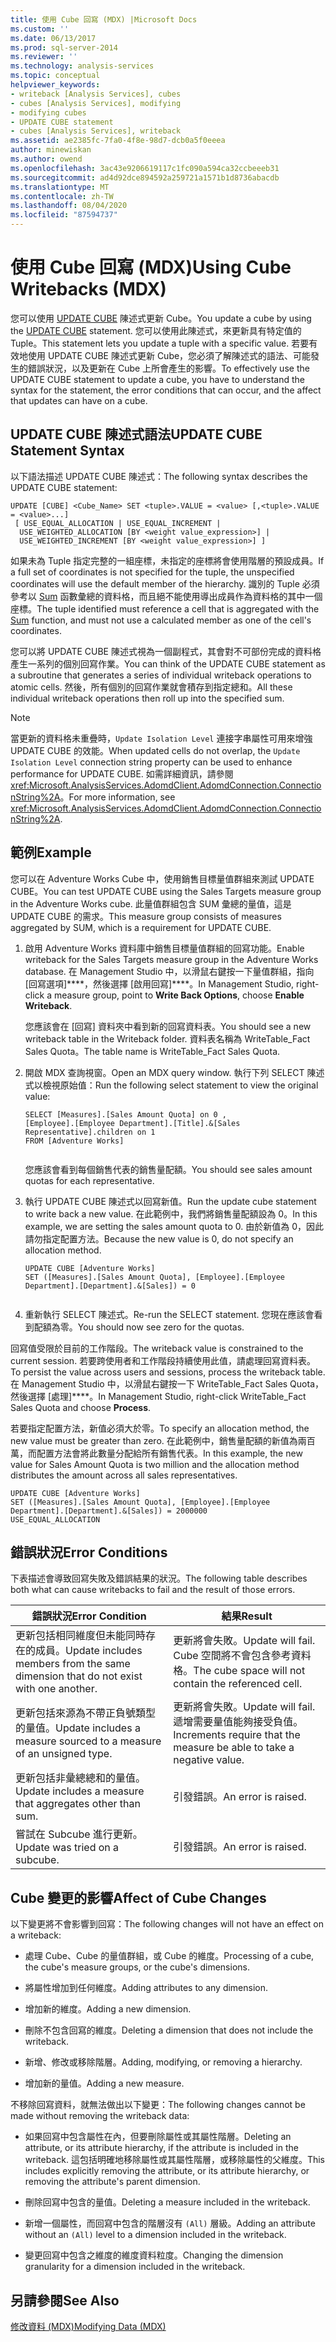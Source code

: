 ```yaml
---
title: 使用 Cube 回寫 (MDX) |Microsoft Docs
ms.custom: ''
ms.date: 06/13/2017
ms.prod: sql-server-2014
ms.reviewer: ''
ms.technology: analysis-services
ms.topic: conceptual
helpviewer_keywords:
- writeback [Analysis Services], cubes
- cubes [Analysis Services], modifying
- modifying cubes
- UPDATE CUBE statement
- cubes [Analysis Services], writeback
ms.assetid: ae2385fc-7fa0-4f8e-98d7-dcb0a5f0eeea
author: minewiskan
ms.author: owend
ms.openlocfilehash: 3ac43e9206619117c1fc090a594ca32ccbeeeb31
ms.sourcegitcommit: ad4d92dce894592a259721a1571b1d8736abacdb
ms.translationtype: MT
ms.contentlocale: zh-TW
ms.lasthandoff: 08/04/2020
ms.locfileid: "87594737"
---
```

# <a name="using-cube-writebacks-mdx"></a><span data-ttu-id="a599e-102">使用 Cube 回寫 (MDX)</span><span class="sxs-lookup"><span data-stu-id="a599e-102">Using Cube Writebacks (MDX)</span></span>
  <span data-ttu-id="a599e-103">您可以使用 [UPDATE CUBE](/sql/mdx/mdx-data-manipulation-update-cube) 陳述式更新 Cube。</span><span class="sxs-lookup"><span data-stu-id="a599e-103">You update a cube by using the [UPDATE CUBE](/sql/mdx/mdx-data-manipulation-update-cube) statement.</span></span> <span data-ttu-id="a599e-104">您可以使用此陳述式，來更新具有特定值的 Tuple。</span><span class="sxs-lookup"><span data-stu-id="a599e-104">This statement lets you update a tuple with a specific value.</span></span> <span data-ttu-id="a599e-105">若要有效地使用 UPDATE CUBE 陳述式更新 Cube，您必須了解陳述式的語法、可能發生的錯誤狀況，以及更新在 Cube 上所會產生的影響。</span><span class="sxs-lookup"><span data-stu-id="a599e-105">To effectively use the UPDATE CUBE statement to update a cube, you have to understand the syntax for the statement, the error conditions that can occur, and the affect that updates can have on a cube.</span></span>  
  
## <a name="update-cube-statement-syntax"></a><span data-ttu-id="a599e-106">UPDATE CUBE 陳述式語法</span><span class="sxs-lookup"><span data-stu-id="a599e-106">UPDATE CUBE Statement Syntax</span></span>  
 <span data-ttu-id="a599e-107">以下語法描述 UPDATE CUBE 陳述式：</span><span class="sxs-lookup"><span data-stu-id="a599e-107">The following syntax describes the UPDATE CUBE statement:</span></span>  
  
```  
UPDATE [CUBE] <Cube_Name> SET <tuple>.VALUE = <value> [,<tuple>.VALUE = <value>...]  
 [ USE_EQUAL_ALLOCATION | USE_EQUAL_INCREMENT |  
  USE_WEIGHTED_ALLOCATION [BY <weight value_expression>] |  
  USE_WEIGHTED_INCREMENT [BY <weight value_expression>] ]   
```  
  
 <span data-ttu-id="a599e-108">如果未為 Tuple 指定完整的一組座標，未指定的座標將會使用階層的預設成員。</span><span class="sxs-lookup"><span data-stu-id="a599e-108">If a full set of coordinates is not specified for the tuple, the unspecified coordinates will use the default member of the hierarchy.</span></span> <span data-ttu-id="a599e-109">識別的 Tuple 必須參考以 [Sum](/sql/mdx/sum-mdx) 函數彙總的資料格，而且絕不能使用導出成員作為資料格的其中一個座標。</span><span class="sxs-lookup"><span data-stu-id="a599e-109">The tuple identified must reference a cell that is aggregated with the [Sum](/sql/mdx/sum-mdx) function, and must not use a calculated member as one of the cell's coordinates.</span></span>  
  
 <span data-ttu-id="a599e-110">您可以將 UPDATE CUBE 陳述式視為一個副程式，其會對不可部份完成的資料格產生一系列的個別回寫作業。</span><span class="sxs-lookup"><span data-stu-id="a599e-110">You can think of the UPDATE CUBE statement as a subroutine that generates a series of individual writeback operations to atomic cells.</span></span> <span data-ttu-id="a599e-111">然後，所有個別的回寫作業就會積存到指定總和。</span><span class="sxs-lookup"><span data-stu-id="a599e-111">All these individual writeback operations then roll up into the specified sum.</span></span>  
  
> [!NOTE]  
>  <span data-ttu-id="a599e-112">當更新的資料格未重疊時，`Update Isolation Level` 連接字串屬性可用來增強 UPDATE CUBE 的效能。</span><span class="sxs-lookup"><span data-stu-id="a599e-112">When updated cells do not overlap, the `Update Isolation Level` connection string property can be used to enhance performance for UPDATE CUBE.</span></span> <span data-ttu-id="a599e-113">如需詳細資訊，請參閱<xref:Microsoft.AnalysisServices.AdomdClient.AdomdConnection.ConnectionString%2A>。</span><span class="sxs-lookup"><span data-stu-id="a599e-113">For more information, see <xref:Microsoft.AnalysisServices.AdomdClient.AdomdConnection.ConnectionString%2A>.</span></span>  
  
## <a name="example"></a><span data-ttu-id="a599e-114">範例</span><span class="sxs-lookup"><span data-stu-id="a599e-114">Example</span></span>  
 <span data-ttu-id="a599e-115">您可以在 Adventure Works Cube 中，使用銷售目標量值群組來測試 UPDATE CUBE。</span><span class="sxs-lookup"><span data-stu-id="a599e-115">You can test UPDATE CUBE using the Sales Targets measure group in the Adventure Works cube.</span></span> <span data-ttu-id="a599e-116">此量值群組包含 SUM 彙總的量值，這是 UPDATE CUBE 的需求。</span><span class="sxs-lookup"><span data-stu-id="a599e-116">This measure group consists of measures aggregated by SUM, which is a requirement for UPDATE CUBE.</span></span>  
  
1.  <span data-ttu-id="a599e-117">啟用 Adventure Works 資料庫中銷售目標量值群組的回寫功能。</span><span class="sxs-lookup"><span data-stu-id="a599e-117">Enable writeback for the Sales Targets measure group in the Adventure Works database.</span></span> <span data-ttu-id="a599e-118">在 Management Studio 中，以滑鼠右鍵按一下量值群組，指向 [回寫選項]\*\*\*\*，然後選擇 [啟用回寫]\*\*\*\*。</span><span class="sxs-lookup"><span data-stu-id="a599e-118">In Management Studio, right-click a measure group, point to **Write Back Options**, choose **Enable Writeback**.</span></span>  
  
     <span data-ttu-id="a599e-119">您應該會在 [回寫] 資料夾中看到新的回寫資料表。</span><span class="sxs-lookup"><span data-stu-id="a599e-119">You should see a new writeback table in the Writeback folder.</span></span> <span data-ttu-id="a599e-120">資料表名稱為 WriteTable_Fact Sales Quota。</span><span class="sxs-lookup"><span data-stu-id="a599e-120">The table name is WriteTable_Fact Sales Quota.</span></span>  
  
2.  <span data-ttu-id="a599e-121">開啟 MDX 查詢視窗。</span><span class="sxs-lookup"><span data-stu-id="a599e-121">Open an MDX query window.</span></span> <span data-ttu-id="a599e-122">執行下列 SELECT 陳述式以檢視原始值：</span><span class="sxs-lookup"><span data-stu-id="a599e-122">Run the following select statement to view the original value:</span></span>  
  
    ```  
    SELECT [Measures].[Sales Amount Quota] on 0 ,  
    [Employee].[Employee Department].[Title].&[Sales Representative].children on 1  
    FROM [Adventure Works]  
  
    ```  
  
     <span data-ttu-id="a599e-123">您應該會看到每個銷售代表的銷售量配額。</span><span class="sxs-lookup"><span data-stu-id="a599e-123">You should see sales amount quotas for each representative.</span></span>  
  
3.  <span data-ttu-id="a599e-124">執行 UPDATE CUBE 陳述式以回寫新值。</span><span class="sxs-lookup"><span data-stu-id="a599e-124">Run the update cube statement to write back a new value.</span></span> <span data-ttu-id="a599e-125">在此範例中，我們將銷售量配額設為 0。</span><span class="sxs-lookup"><span data-stu-id="a599e-125">In this example, we are setting the sales amount quota to 0.</span></span> <span data-ttu-id="a599e-126">由於新值為 0，因此請勿指定配置方法。</span><span class="sxs-lookup"><span data-stu-id="a599e-126">Because the new value is 0, do not specify an allocation method.</span></span>  
  
    ```  
    UPDATE CUBE [Adventure Works]   
    SET ([Measures].[Sales Amount Quota], [Employee].[Employee Department].[Department].&[Sales]) = 0  
  
    ```  
  
4.  <span data-ttu-id="a599e-127">重新執行 SELECT 陳述式。</span><span class="sxs-lookup"><span data-stu-id="a599e-127">Re-run the SELECT statement.</span></span> <span data-ttu-id="a599e-128">您現在應該會看到配額為零。</span><span class="sxs-lookup"><span data-stu-id="a599e-128">You should now see zero for the quotas.</span></span>  
  
 <span data-ttu-id="a599e-129">回寫值受限於目前的工作階段。</span><span class="sxs-lookup"><span data-stu-id="a599e-129">The writeback value is constrained to the current session.</span></span> <span data-ttu-id="a599e-130">若要跨使用者和工作階段持續使用此值，請處理回寫資料表。</span><span class="sxs-lookup"><span data-stu-id="a599e-130">To persist the value across users and sessions, process the writeback table.</span></span> <span data-ttu-id="a599e-131">在 Management Studio 中，以滑鼠右鍵按一下 WriteTable_Fact Sales Quota，然後選擇 [處理]\*\*\*\*。</span><span class="sxs-lookup"><span data-stu-id="a599e-131">In Management Studio, right-click WriteTable_Fact Sales Quota and choose **Process**.</span></span>  
  
 <span data-ttu-id="a599e-132">若要指定配置方法，新值必須大於零。</span><span class="sxs-lookup"><span data-stu-id="a599e-132">To specify an allocation method, the new value must be greater than zero.</span></span> <span data-ttu-id="a599e-133">在此範例中，銷售量配額的新值為兩百萬，而配置方法會將此數量分配給所有銷售代表。</span><span class="sxs-lookup"><span data-stu-id="a599e-133">In this example, the new value for Sales Amount Quota is two million and the allocation method distributes the amount across all sales representatives.</span></span>  
  
```  
UPDATE CUBE [Adventure Works]   
SET ([Measures].[Sales Amount Quota], [Employee].[Employee Department].[Department].&[Sales]) = 2000000   
USE_EQUAL_ALLOCATION  
```  
  
## <a name="error-conditions"></a><span data-ttu-id="a599e-134">錯誤狀況</span><span class="sxs-lookup"><span data-stu-id="a599e-134">Error Conditions</span></span>  
 <span data-ttu-id="a599e-135">下表描述會導致回寫失敗及錯誤結果的狀況。</span><span class="sxs-lookup"><span data-stu-id="a599e-135">The following table describes both what can cause writebacks to fail and the result of those errors.</span></span>  
  
|<span data-ttu-id="a599e-136">錯誤狀況</span><span class="sxs-lookup"><span data-stu-id="a599e-136">Error Condition</span></span>|<span data-ttu-id="a599e-137">結果</span><span class="sxs-lookup"><span data-stu-id="a599e-137">Result</span></span>|  
|---------------------|------------|  
|<span data-ttu-id="a599e-138">更新包括相同維度但未能同時存在的成員。</span><span class="sxs-lookup"><span data-stu-id="a599e-138">Update includes members from the same dimension that do not exist with one another.</span></span>|<span data-ttu-id="a599e-139">更新將會失敗。</span><span class="sxs-lookup"><span data-stu-id="a599e-139">Update will fail.</span></span> <span data-ttu-id="a599e-140">Cube 空間將不會包含參考資料格。</span><span class="sxs-lookup"><span data-stu-id="a599e-140">The cube space will not contain the referenced cell.</span></span>|  
|<span data-ttu-id="a599e-141">更新包括來源為不帶正負號類型的量值。</span><span class="sxs-lookup"><span data-stu-id="a599e-141">Update includes a measure sourced to a measure of an unsigned type.</span></span>|<span data-ttu-id="a599e-142">更新將會失敗。</span><span class="sxs-lookup"><span data-stu-id="a599e-142">Update will fail.</span></span> <span data-ttu-id="a599e-143">遞增需要量值能夠接受負值。</span><span class="sxs-lookup"><span data-stu-id="a599e-143">Increments require that the measure be able to take a negative value.</span></span>|  
|<span data-ttu-id="a599e-144">更新包括非彙總總和的量值。</span><span class="sxs-lookup"><span data-stu-id="a599e-144">Update includes a measure that aggregates other than sum.</span></span>|<span data-ttu-id="a599e-145">引發錯誤。</span><span class="sxs-lookup"><span data-stu-id="a599e-145">An error is raised.</span></span>|  
|<span data-ttu-id="a599e-146">嘗試在 Subcube 進行更新。</span><span class="sxs-lookup"><span data-stu-id="a599e-146">Update was tried on a subcube.</span></span>|<span data-ttu-id="a599e-147">引發錯誤。</span><span class="sxs-lookup"><span data-stu-id="a599e-147">An error is raised.</span></span>|  
  
## <a name="affect-of-cube-changes"></a><span data-ttu-id="a599e-148">Cube 變更的影響</span><span class="sxs-lookup"><span data-stu-id="a599e-148">Affect of Cube Changes</span></span>  
 <span data-ttu-id="a599e-149">以下變更將不會影響到回寫：</span><span class="sxs-lookup"><span data-stu-id="a599e-149">The following changes will not have an effect on a writeback:</span></span>  
  
-   <span data-ttu-id="a599e-150">處理 Cube、Cube 的量值群組，或 Cube 的維度。</span><span class="sxs-lookup"><span data-stu-id="a599e-150">Processing of a cube, the cube's measure groups, or the cube's dimensions.</span></span>  
  
-   <span data-ttu-id="a599e-151">將屬性增加到任何維度。</span><span class="sxs-lookup"><span data-stu-id="a599e-151">Adding attributes to any dimension.</span></span>  
  
-   <span data-ttu-id="a599e-152">增加新的維度。</span><span class="sxs-lookup"><span data-stu-id="a599e-152">Adding a new dimension.</span></span>  
  
-   <span data-ttu-id="a599e-153">刪除不包含回寫的維度。</span><span class="sxs-lookup"><span data-stu-id="a599e-153">Deleting a dimension that does not include the writeback.</span></span>  
  
-   <span data-ttu-id="a599e-154">新增、修改或移除階層。</span><span class="sxs-lookup"><span data-stu-id="a599e-154">Adding, modifying, or removing a hierarchy.</span></span>  
  
-   <span data-ttu-id="a599e-155">增加新的量值。</span><span class="sxs-lookup"><span data-stu-id="a599e-155">Adding a new measure.</span></span>  
  
 <span data-ttu-id="a599e-156">不移除回寫資料，就無法做出以下變更：</span><span class="sxs-lookup"><span data-stu-id="a599e-156">The following changes cannot be made without removing the writeback data:</span></span>  
  
-   <span data-ttu-id="a599e-157">如果回寫中包含屬性在內，但要刪除屬性或其屬性階層。</span><span class="sxs-lookup"><span data-stu-id="a599e-157">Deleting an attribute, or its attribute hierarchy, if the attribute is included in the writeback.</span></span> <span data-ttu-id="a599e-158">這包括明確地移除屬性或其屬性階層，或移除屬性的父維度。</span><span class="sxs-lookup"><span data-stu-id="a599e-158">This includes explicitly removing the attribute, or its attribute hierarchy, or removing the attribute's parent dimension.</span></span>  
  
-   <span data-ttu-id="a599e-159">刪除回寫中包含的量值。</span><span class="sxs-lookup"><span data-stu-id="a599e-159">Deleting a measure included in the writeback.</span></span>  
  
-   <span data-ttu-id="a599e-160">新增一個屬性，而回寫中包含的階層沒有 `(All)` 層級。</span><span class="sxs-lookup"><span data-stu-id="a599e-160">Adding an attribute without an `(All)` level to a dimension included in the writeback.</span></span>  
  
-   <span data-ttu-id="a599e-161">變更回寫中包含之維度的維度資料粒度。</span><span class="sxs-lookup"><span data-stu-id="a599e-161">Changing the dimension granularity for a dimension included in the writeback.</span></span>  
  
## <a name="see-also"></a><span data-ttu-id="a599e-162">另請參閱</span><span class="sxs-lookup"><span data-stu-id="a599e-162">See Also</span></span>  
 [<span data-ttu-id="a599e-163">修改資料 &#40;MDX&#41;</span><span class="sxs-lookup"><span data-stu-id="a599e-163">Modifying Data &#40;MDX&#41;</span></span>](mdx-data-modification-modifying-data.md)  
  
  
